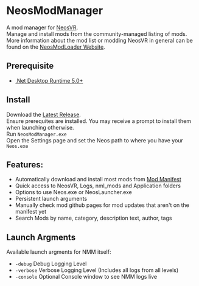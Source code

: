 # NeosModManager
A mod manager for [NeosVR](https://neos.com/).<br>
Manage and install mods from the community-managed listing of mods. More information about the mod list or modding NeosVR in general can be found on the [NeosModLoader Website](https://www.neosmodloader.com/).

## Prerequisite
* [.Net Desktop Runtime 5.0+](https://dotnet.microsoft.com/en-us/download/dotnet/5.0)

## Install
Download the [Latest Release](https://github.com/XDelta/NeosModManager/releases/latest/).<br>
Ensure prerequites are installed. You may receive a prompt to install them when launching otherwise.<br>
Run `NeosModManager.exe`<br>
Open the Settings page and set the Neos path to where you have your `Neos.exe`<br>

## Features:
* Automatically download and install most mods from [Mod Manifest](https://github.com/neos-modding-group/neos-mod-manifest)
* Quick access to NeosVR, Logs, nml_mods and Application folders
* Options to use Neos.exe or NeosLauncher.exe
* Persistent launch arguments
* Manually check mod github pages for mod updates that aren't on the manifest yet
* Search Mods by name, category, description text, author, tags

## Launch Argments
Available launch argments for NMM itself: <br>
* `-debug` Debug Logging Level
* `-verbose` Verbose Logging Level (Includes all logs from all levels)
* `-console` Optional Console window to see NMM logs live